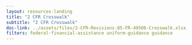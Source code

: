```yaml
---
layout: resources-landing
title: "2 CFR Crosswalk"
subtitle: "2 CFR Crosswalk"
doc-link: ../assets/files/2-CFR-Revisions-85-FR-49506-Crosswalk.xlsx
filters: federal-financial-assistance uniform-guidance guidance
---
```

